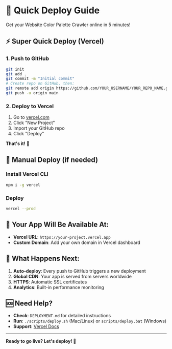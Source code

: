 # 🚀 Quick Deploy Guide

Get your Website Color Palette Crawler online in 5 minutes!

## ⚡ Super Quick Deploy (Vercel)

### 1. Push to GitHub
```bash
git init
git add .
git commit -m "Initial commit"
# Create repo on GitHub, then:
git remote add origin https://github.com/YOUR_USERNAME/YOUR_REPO_NAME.git
git push -u origin main
```

### 2. Deploy to Vercel
1. Go to [vercel.com](https://vercel.com)
2. Click "New Project"
3. Import your GitHub repo
4. Click "Deploy"

**That's it!** 🎉

## 🔧 Manual Deploy (if needed)

### Install Vercel CLI
```bash
npm i -g vercel
```

### Deploy
```bash
vercel --prod
```

## 📱 Your App Will Be Available At:
- **Vercel URL**: `https://your-project.vercel.app`
- **Custom Domain**: Add your own domain in Vercel dashboard

## 🎯 What Happens Next:
1. **Auto-deploy**: Every push to GitHub triggers a new deployment
2. **Global CDN**: Your app is served from servers worldwide
3. **HTTPS**: Automatic SSL certificates
4. **Analytics**: Built-in performance monitoring

## 🆘 Need Help?
- **Check**: `DEPLOYMENT.md` for detailed instructions
- **Run**: `./scripts/deploy.sh` (Mac/Linux) or `scripts/deploy.bat` (Windows)
- **Support**: [Vercel Docs](https://vercel.com/docs)

---

**Ready to go live? Let's deploy! 🚀**
